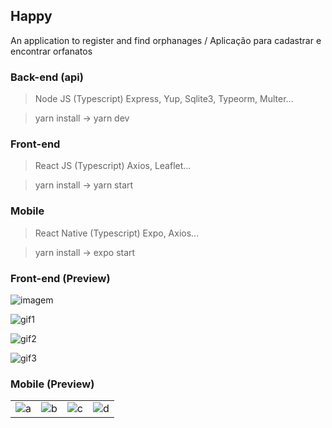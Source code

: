 ## Happy

An application to register and find orphanages / Aplicação para cadastrar e encontrar orfanatos

### Back-end (api)
> Node JS (Typescript)
> Express, Yup, Sqlite3, Typeorm, Multer...

> yarn install -> yarn dev

### Front-end
> React JS (Typescript)
> Axios, Leaflet...

> yarn install -> yarn start

### Mobile
> React Native (Typescript)
> Expo, Axios...

> yarn install -> expo start

### Front-end (Preview)

![imagem](https://i.imgur.com/5ddP9Bc.png)

![gif1](http://g.recordit.co/03fRjuSGsz.gif)

![gif2](http://g.recordit.co/6bHiC8pabA.gif)

![gif3](http://g.recordit.co/0F0qXvHUtV.gif)

### Mobile (Preview)


|   |   |   |   |
| ------------- | ------------- | ------------- | ------------- |
| ![a](https://i.imgur.com/Nq3Vjvd.jpg)  | ![b](https://i.imgur.com/LoB5Rlc.jpg)  | ![c](https://i.imgur.com/N5yIWuE.jpg)  | ![d](https://i.imgur.com/ckmySDo.jpg)  |

